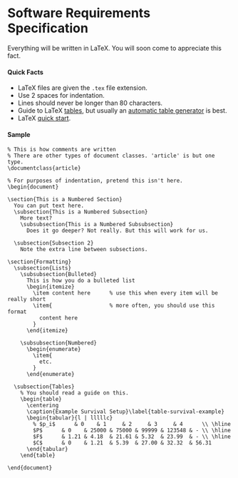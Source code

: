 # Software Requirements Specification

Everything will be written in LaTeX. You will soon come to appreciate this fact.

#### Quick Facts
  * LaTeX files are given the `.tex` file extension.
  * Use 2 spaces for indentation.
  * Lines should never be longer than 80 characters.
  * Guide to LaTeX [tables][latex-tables], but usually an
    [automatic table generator][table-generator] is best.
  * LaTeX [quick start][latex-quick-start].

#### Sample
```
% This is how comments are written
% There are other types of document classes. 'article' is but one type.
\documentclass{article}

% For purposes of indentation, pretend this isn't here.
\begin{document}        

\section{This is a Numbered Section}
  You can put text here.
  \subsection{This is a Numbered Subsection}
    More text?
    \subsubsection{This is a Numbered Subsubsection}
      Does it go deeper? Not really. But this will work for us.

  \subsection{Subsection 2}
    Note the extra line between subsections.

\section{Formatting}
  \subsection{Lists}
    \subsubsection{Bulleted}
      This is how you do a bulleted list
      \begin{itemize}
        \item content here      % use this when every item will be really short
        \item{                  % more often, you should use this format
          content here
        }
      \end{itemize}

    \subsubsection{Numbered}
      \begin{enumerate}
        \item{
          etc.
        }
      \end{enumerate}

  \subsection{Tables}
    % You should read a guide on this.
    \begin{table}
      \centering
      \caption{Example Survival Setup}\label{table-survival-example}
      \begin{tabular}{l | lllllc}
        % $p_i$      & 0    & 1     & 2     & 3     & 4      \\ \hline
        $P$      & 0    & 25000 & 75000 & 99999 & 123548 & - \\ \hline
        $F$      & 1.21 & 4.18  & 21.61 & 5.32  & 23.99  & - \\ \hline
        $C$      & 0    & 1.21  & 5.39  & 27.00 & 32.32  & 56.31
      \end{tabular}
    \end{table}

\end{document}
```

<!-- Reference-style links go here -->
<!-- Keep alphabetized, please. -->
[latex-quick-start]: https://www.latex-tutorial.com/tutorials/quick-start/
[latex-tables]: https://en.wikibooks.org/wiki/LaTeX/Tables
[table-generator]: http://www.tablesgenerator.com
